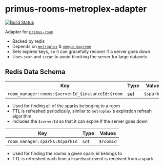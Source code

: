 # primus-rooms-metroplex-adapter

[![Build Status](https://travis-ci.org/thomasdashney/primus-rooms-metroplex-adapter.svg?branch=master)](https://travis-ci.org/thomasdashney/primus-rooms-metroplex-adapter)

Adapter for [`primus-room`](https://github.com/cayasso/primus-rooms)

* Backed by redis
* Depends on [`metroplex`](https://github.com/primus/metroplex) & [`omega-supreme`](https://github.com/primus/omega-supreme/)
* Sets expired keys, so it can gracefully recover if a server goes down
* Uses `scan` and `sscan` to avoid blocking the server for large datasets

## Redis Data Schema

| Key | Type | Values |
|---|---|---|
| `room_manager:rooms:$serverId_$instanceId:$room` | set | `$sparkId`

- Used for finding all of the sparks belonging to a room
- TTL is refreshed periodically, similar to `metroplex`'s expiration refresh algorithm
- Includes the `$serverId` so that it can expire if the server goes down

| Key | Type | Values |
|---|---|---|
| `room_manager:sparks:$sparkId` | set | `$roomId`

- Used for finding the rooms a given spark id belongs to
- TTL is refreshed each time a `heartbeat` event is received from a spark
